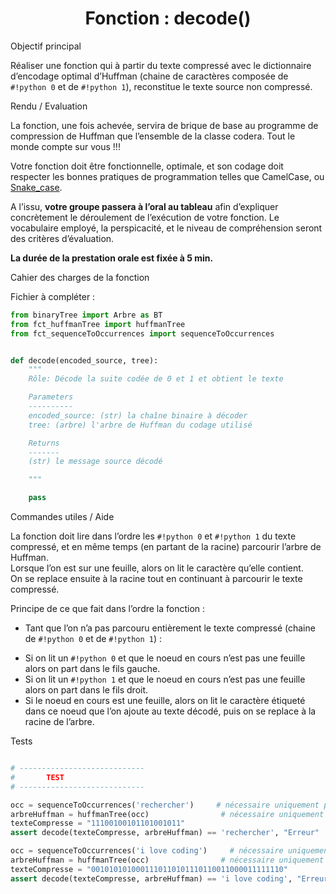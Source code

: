 # <center><div class = "titre13">Fonction : decode()</div></center>

<div class="para">Objectif principal</div>

Réaliser une fonction qui à partir du texte compressé avec le dictionnaire d’encodage optimal d’Huffman (chaine de caractères composée de `#!python 0` et de `#!python 1`), reconstitue le texte source non compressé.

<div class="para">Rendu / Evaluation</div>

La fonction, une fois achevée, servira de brique de base au programme de compression de Huffman que l’ensemble de la classe codera. Tout le monde compte sur vous !!!  

Votre fonction doit être fonctionnelle, optimale, et son codage doit respecter les bonnes pratiques de programmation telles que CamelCase, ou <a href="https://fr.wikipedia.org/wiki/Snake_case" target="_blank">Snake_case</a>.  

A l’issu, __votre groupe passera à l’oral au tableau__ afin d’expliquer concrètement le déroulement de l’exécution de votre fonction. Le vocabulaire employé, la perspicacité, et le niveau de compréhension seront des critères d’évaluation.  

__La durée de la prestation orale est fixée à 5 min.__ 

<div class="para">Cahier des charges de la fonction</div>

Fichier à compléter :  

```python
from binaryTree import Arbre as BT
from fct_huffmanTree import huffmanTree
from fct_sequenceToOccurrences import sequenceToOccurrences


def decode(encoded_source, tree):
    """
    Rôle: Décode la suite codée de 0 et 1 et obtient le texte

    Parameters
    ----------
    encoded_source: (str) la chaîne binaire à décoder
    tree: (arbre) l'arbre de Huffman du codage utilisé

    Returns
    -------
    (str) le message source décodé

    """

    pass

```

<div class="para">Commandes utiles / Aide</div>

La fonction doit lire dans l’ordre les `#!python 0` et `#!python 1` du texte compressé, et en même temps (en partant de la racine) parcourir l’arbre de Huffman.  
Lorsque l’on est sur une feuille, alors on lit le caractère qu’elle contient.  
On se replace ensuite à la racine tout en continuant à parcourir le texte compressé.  

Principe de ce que fait dans l’ordre la fonction :
<div class="couleur_puce16" markdown="1">

* Tant que l’on n’a pas parcouru entièrement le texte compressé (chaine de `#!python 0` et de `#!python 1`) :

</div>
<div class="couleur_puce16bis" markdown="1">

* Si on lit un `#!python 0` et que le noeud en cours n’est pas une feuille alors on part dans le fils gauche.
* Si on lit un `#!python 1` et que le noeud en cours n’est pas une feuille alors on part dans le fils droit.
* Si le noeud en cours est une feuille, alors on lit le caractère étiqueté dans ce noeud que l’on ajoute au texte décodé, puis on <span class="decal4">se replace à la racine de l’arbre.</span>

</div>

<div class="para">Tests</div>

```python

# ----------------------------
#       TEST
# ----------------------------

occ = sequenceToOccurrences('rechercher')     # nécessaire uniquement pour le test de la fonction
arbreHuffman = huffmanTree(occ)                # nécessaire uniquement pour le test de la fonction
texteCompresse = "11100100101101001011"
assert decode(texteCompresse, arbreHuffman) == 'rechercher', "Erreur"

occ = sequenceToOccurrences('i love coding')     # nécessaire uniquement pour le test de la fonction
arbreHuffman = huffmanTree(occ)                # nécessaire uniquement pour le test de la fonction
texteCompresse = "0010101010001110110101110110011000011111110"
assert decode(texteCompresse, arbreHuffman) == 'i love coding', "Erreur"

```